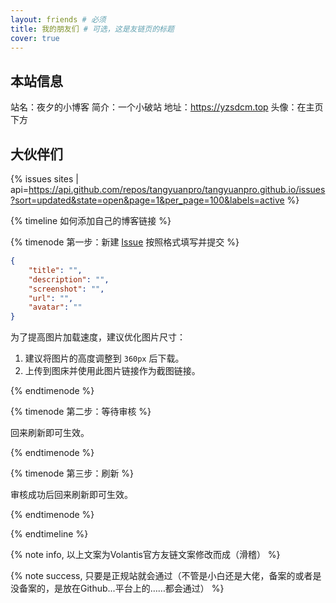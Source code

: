 ```yaml
---
layout: friends # 必须
title: 我的朋友们 # 可选，这是友链页的标题
cover: true
---
```

## 本站信息

站名：夜夕的小博客
简介：一个小破站
地址：https://yzsdcm.top
头像：在主页下方

## 大伙伴们

{% issues sites | api=https://api.github.com/repos/tangyuanpro/tangyuanpro.github.io/issues?sort=updated&state=open&page=1&per_page=100&labels=active %}

<!-- more -->

{% timeline 如何添加自己的博客链接 %}

{% timenode 第一步：新建 [Issue](https://github.com/tangyuanpro/tangyuanpro.github.io/issues/) 按照格式填写并提交 %}

```json
{
    "title": "",
    "description": "",
    "screenshot": "",
    "url": "",
    "avatar": ""
}
```

为了提高图片加载速度，建议优化图片尺寸：
1. 建议将图片的高度调整到 `360px` 后下载。
2. 上传到图床并使用此图片链接作为截图链接。

{% endtimenode %}

{% timenode 第二步：等待审核 %}

回来刷新即可生效。

{% endtimenode %}

{% timenode 第三步：刷新 %}

审核成功后回来刷新即可生效。

{% endtimenode %}

{% endtimeline %}

{% note info, 以上文案为Volantis官方友链文案修改而成（滑稽） %}

{% note success, 只要是正规站就会通过（不管是小白还是大佬，备案的或者是没备案的，是放在Github...平台上的……都会通过） %}
